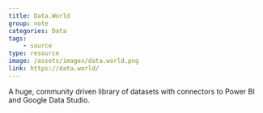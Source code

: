 ```yaml
---
title: Data.World
group: note
categories: Data
tags:
    - source
type: resource
image: /assets/images/data.world.png
link: https://data.world/
---
```

A huge, community driven library of datasets with connectors to Power BI and Google Data Studio.
